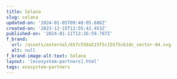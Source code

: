 ```yaml
---
title: Solana
slug: solana
updated-on: '2024-01-05T09:48:05.686Z'
created-on: '2023-12-15T12:55:42.453Z'
published-on: '2024-01-11T13:26:59.787Z'
f_brand:
  url: /assets/external/657c558a515f5c15575cb1dc_vector-04.svg
  alt: null
f_brand-image-alt-text: Solana
layout: '[ecosystem-partners].html'
tags: ecosystem-partners
---
```



